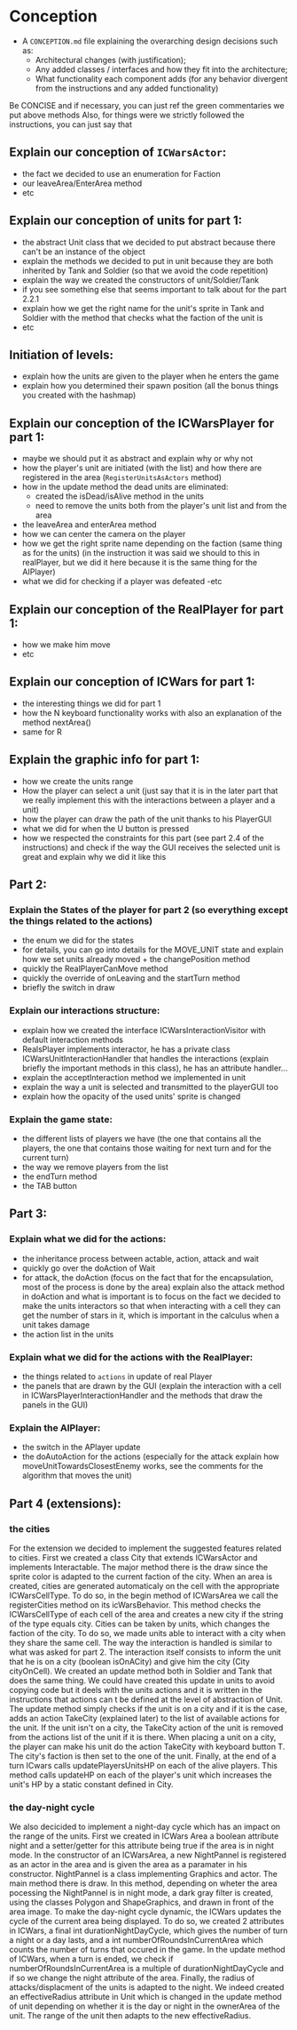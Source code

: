 # Conception

- A `CONCEPTION.md` file explaining the overarching design decisions such as:
  - Architectural changes (with justification);
  - Any added classes / interfaces and how they fit into the architecture;
  - What functionality each component adds (for any behavior divergent from the instructions and any added
    functionality)

Be CONCISE and if necessary, you can just ref the green commentaries we put above methods Also, for things were we
strictly followed the instructions, you can just say that

## Explain our conception of `ICWarsActor`:

- the fact we decided to use an enumeration for Faction
- our leaveArea/EnterArea method
- etc

## Explain our conception of units for part 1:

- the abstract Unit class that we decided to put abstract because there can't be an instance of the object
- explain the methods we decided to put in unit because they are both inherited by Tank and Soldier (so that we avoid
  the code repetition)
- explain the way we created the constructors of unit/Soldier/Tank
- if you see something else that seems important to talk about for the part 2.2.1
- explain how we get the right name for the unit's sprite in Tank and Soldier with the method that checks what the
  faction of the unit is
- etc

## Initiation of levels:

- explain how the units are given to the player when he enters the game
- explain how you determined their spawn position (all the bonus things you created with the hashmap)

## Explain our conception of the ICWarsPlayer for part 1:

- maybe we should put it as abstract and explain why or why not
- how the player's unit are initiated (with the list) and how there are registered in the area
  (`RegisterUnitsAsActors` method)
- how in the update method the dead units are eliminated:
  + created the isDead/isAlive method in the units
  + need to remove the units both from the player's unit list and from the area
- the leaveArea and enterArea method
- how we can center the camera on the player
- how we get the right sprite name depending on the faction (same thing as for the units) (in the instruction it was
  said we should to this in realPlayer, but we did it here because it is the same thing for the AIPlayer)
- what we did for checking if a player was defeated -etc

## Explain our conception of the RealPlayer for part 1:

- how we make him move
- etc

## Explain our conception of ICWars for part 1:

- the interesting things we did for part 1
- how the N keyboard functionality works with also an explanation of the method nextArea()
- same for R

## Explain the graphic info for part 1:

- how we create the units range
- How the player can select a unit (just say that it is in the later part that we really implement this with the
  interactions between a player and a unit)
- how the player can draw the path of the unit thanks to his PlayerGUI
- what we did for when the U button is pressed
- how we respected the constraints for this part (see part 2.4 of the instructions) and check if the way the GUI
  receives the selected unit is great and explain why we did it like this

## Part 2:

### Explain the States of the player for part 2 (so everything except the things related to the actions)

- the enum we did for the states
- for details, you can go into details for the MOVE_UNIT state and explain how we set units already moved + the
  changePosition method
- quickly the RealPlayerCanMove method
- quickly the override of onLeaving and the startTurn method
- briefly the switch in draw

### Explain our interactions structure:

- explain how we created the interface ICWarsInteractionVisitor with default interaction methods
- RealsPlayer implements interactor, he has a private class ICWarsUnitInteractionHandler that handles the interactions
  (explain briefly the important methods in this class), he has an attribute handler...
- explain the acceptInteraction method we implemented in unit
- explain the way a unit is selected and transmitted to the playerGUI too
- explain how the opacity of the used units' sprite is changed

### Explain the game state:

- the different lists of players we have (the one that contains all the players, the one that contains those waiting for
  next turn and for the current turn)
- the way we remove players from the list
- the endTurn method
- the TAB button

## Part 3:

### Explain what we did for the actions:

- the inheritance process between actable, action, attack and wait
- quickly go over the doAction of Wait
- for attack, the doAction (focus on the fact that for the encapsulation, most of the process is done by the area)
  explain also the attack method in doAction and what is important is to focus on the fact we decided to make the units
  interactors so that when interacting with a cell they can get the number of stars in it, which is important in the
  calculus when a unit takes damage
- the action list in the units

### Explain what we did for the actions with the RealPlayer:

- the things related to `actions` in update of real Player
- the panels that are drawn by the GUI (explain the interaction with a cell in ICWarsPlayerInteractionHandler and the
  methods that draw the panels in the GUI)

### Explain the AIPlayer:

- the switch in the APlayer update
- the doAutoAction for the actions (especially for the attack explain how moveUnitTowardsClosestEnemy works, see the
  comments for the algorithm that moves the unit)
    
 ## Part 4 (extensions):   
 ### the cities
 For the extension we decided to implement the suggested features related to cities. First we created a class City that extends ICWarsActor and implements Interactable. The major method there is the draw since the sprite color is adapted to the current faction of the city.
 When an area is created, cities are generated automaticaly on the cell with the appropriate ICWarsCellType. To do so, in the begin method of ICWarsArea we call the registerCities method on its icWarsBehavior. This method checks the ICWarsCellType of each cell of the area and creates a new city if the string of the type equals city.
Cities can be taken by units, which changes the faction of the city. To do so, we made units able to interact with a city when they share the same cell. The way the interaction is handled is similar to what was asked for part 2. The interaction itself consists to inform the unit that he is on a city (boolean isOnACity) and give him the city (City cityOnCell). We created an update method both in Soldier and Tank that does the same thing. We could have created this update in units to avoid copying code but it deels with the units actions and it is written in the instructions that actions can t be defined at the level of abstraction of Unit. The update method simply checks if the unit is on a city and if it is the case, adds an action TakeCity (explained later) to the list of available actions for the unit. If the unit isn't on a city, the TakeCity action of the unit is removed from the actions list of the unit if it is there. 
When placing a unit on a city, the player can make his unit do the action TakeCity with keyboard button T. The city's faction is then set to the one of the unit. 
Finally, at the end of a turn ICwars calls updatePlayersUnitsHP on each of the alive players. This method calls updateHP on each of the player's unit which increases the unit's HP by a static constant defined in City. 

### the day-night cycle
We also decicided to implement a night-day cycle which has an impact on the range of the units. First we created in ICWars Area a boolean attribute night and a setter/getter for this attribute being true if the area is in night mode. In the constructor of an ICWarsArea, a new NightPannel is registered as an actor in the area and is given the area as a paramater in his constructor. NightPannel is a class implementing Graphics and actor. The main method there is draw. In this method, depending on wheter the area pocessing the NightPannel is in night mode, a dark gray filter is created, using the classes Polygon and ShapeGraphics, and drawn in front of the area image. 
To make the day-night cycle dynamic, the ICWars updates the cycle of the current area being displayed. To do so, we created 2 attributes in ICWars, a final int durationNightDayCycle, which gives the number of turn a night or a day lasts, and a int numberOfRoundsInCurrentArea which counts the number of turns that occured in the game. In the update method of ICWars, when a turn is ended, we check if numberOfRoundsInCurrentArea is a multiple of durationNightDayCycle and if so we change the night attribute of the area. 
Finally, the radius of attacks/displacment of the units is adapted to the night. We indeed created an effectiveRadius attribute in Unit which is changed in the update method of unit depending on whether it is the day or night in the ownerArea of the unit. The range of the unit then adapts to the new effectiveRadius. 
    
    
    
    
